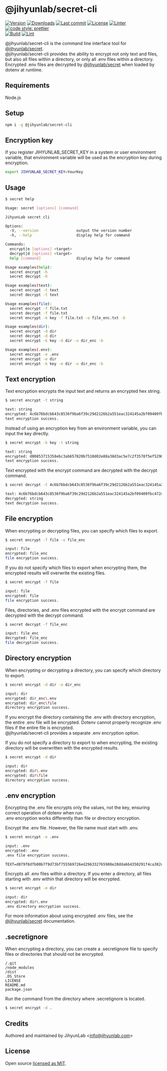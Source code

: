 # @jihyunlab/secret-cli

[![Version](https://img.shields.io/npm/v/@jihyunlab/secret-cli.svg?style=flat-square)](https://www.npmjs.com/package/@jihyunlab/secret-cli?activeTab=versions) [![Downloads](https://img.shields.io/npm/dt/@jihyunlab/secret-cli.svg?style=flat-square)](https://www.npmjs.com/package/@jihyunlab/secret-cli) [![Last commit](https://img.shields.io/github/last-commit/jihyunlab/secret-cli.svg?style=flat-square)](https://github.com/jihyunlab/secret-cli/graphs/commit-activity) [![License](https://img.shields.io/github/license/jihyunlab/secret-cli.svg?style=flat-square)](https://github.com/jihyunlab/secret-cli/blob/master/LICENSE) [![Linter](https://img.shields.io/badge/linter-eslint-blue?style=flat-square)](https://eslint.org) [![code style: prettier](https://img.shields.io/badge/code_style-prettier-ff69b4.svg?style=flat-square)](https://github.com/prettier/prettier)\
[![Build](https://github.com/jihyunlab/secret-cli/actions/workflows/build.yml/badge.svg)](https://github.com/jihyunlab/secret-cli/actions/workflows/build.yml) [![Lint](https://github.com/jihyunlab/secret-cli/actions/workflows/lint.yml/badge.svg)](https://github.com/jihyunlab/secret-cli/actions/workflows/lint.yml)

@jihyunlab/secret-cli is the command line interface tool for [@jihyunlab/secret](https://www.npmjs.com/package/@jihyunlab/secret).\
@jihyunlab/secret-cli provides the ability to encrypt not only text and files, but also all files within a directory, or only all .env files within a directory.\
Encrypted .env files are decrypted by [@jihyunlab/secret](https://www.npmjs.com/package/@jihyunlab/secret) when loaded by dotenv at runtime.

## Requirements

Node.js

## Setup

```bash
npm i -g @jihyunlab/secret-cli
```

## Encryption key

If you register JIHYUNLAB_SECRET_KEY in a system or user environment variable, that environment variable will be used as the encryption key during encryption.

```bash
export JIHYUNLAB_SECRET_KEY=YourKey
```

## Usage

```bash
$ secret help

Usage: secret [options] [command]

JihyunLab secret cli

Options:
  -V, --version                 output the version number
  -h, --help                    display help for command

Commands:
  encrypt|e [options] <target>
  decrypt|d [options] <target>
  help [command]                display help for command

Usage examples(help):
  secret encrypt -h
  secret decrypt -h

Usage examples(text):
  secret encrypt -t text
  secret decrypt -t text

Usage examples(file):
  secret encrypt -f file.txt
  secret decrypt -f file.txt
  secret encrypt -k key -f file.txt -o file_enc.txt -b

Usage examples(dir):
  secret encrypt -d dir
  secret decrypt -d dir
  secret encrypt -k key -d dir -o dir_enc -b

Usage examples(.env):
  secret encrypt -e .env
  secret encrypt -e dir
  secret encrypt -k key -e dir -o dir_enc -b
```

## Text encryption

Text encryption encrypts the input text and returns an encrypted hex string.

```bash
$ secret encrypt -t string

text: string
encrypted: 4c6b76bdcb643c8536f9ba6f39c29d2126b2a551eac324145a2bf09409fbc4724169
text encryption success.
```

Instead of using an encryption key from an environment variable, you can input the key directly.

```bash
$ secret encrypt -k key -t string

text: string
encrypted: d00853715358ebc3ab657820b7510d02e88a38d3ac5e7c2f3578f5ef52903853d96b
text encryption success.
```

Text encrypted with the encrypt command are decrypted with the decrypt command.

```bash
$ secret decrypt -t 4c6b76bdcb643c8536f9ba6f39c29d2126b2a551eac324145a2bf09409fbc4724169

text: 4c6b76bdcb643c8536f9ba6f39c29d2126b2a551eac324145a2bf09409fbc4724169
decrypted: string
text decryption success.
```

## File encryption

When encrypting or decrypting files, you can specify which files to export.

```bash
$ secret encrypt -f file -o file_enc

input: file
encrypted: file_enc
file encryption success.
```

If you do not specify which files to export when encrypting them, the encrypted results will overwrite the existing files.

```bash
$ secret encrypt -f file

input: file
encrypted: file
file encryption success.
```

Files, directories, and .env files encrypted with the encrypt command are decrypted with the decrypt command.

```bash
$ secret decrypt -f file_enc

input: file_enc
decrypted: file_enc
file decryption success.
```

## Directory encryption

When encrypting or decrypting a directory, you can specify which directory to export.

```bash
$ secret encrypt -d dir -o dir_enc

input: dir
encrypted: dir_enc\.env
encrypted: dir_enc\file
directory encryption success.
```

If you encrypt the directory containing the .env with directory encryption, the entire .env file will be encrypted. Dotenv cannot properly recognize .env files if the entire file is encrypted.\
@jihyunlab/secret-cli provides a separate .env encryption option.

If you do not specify a directory to export to when encrypting, the existing directory will be overwritten with the encrypted results.

```bash
$ secret encrypt -d dir

input: dir
encrypted: dir\.env
encrypted: dir\file
directory encryption success.
```

## .env encryption

Encrypting the .env file encrypts only the values, not the key, ensuring correct operation of dotenv when run.\
.env encryption works differently than file or directory encryption.

Encrypt the .env file. However, the file name must start with .env.

```bash
$ secret encrypt -e .env

input: .env
encrypted: .env
.env file encryption success.
```

```.env
TEXT=d879f8dfb00b7f9d73bf755569726ed296332765988e28dda664350291f4ca382cff501e82
```

Encrypts all .env files within a directory. If you enter a directory, all files starting with .env within that directory will be encrypted.

```bash
$ secret encrypt -e dir

input: dir
encrypted: dir\.env
.env directory encryption success.
```

For more information about using encrypted .env files, see the [@jihyunlab/secret](https://www.npmjs.com/package/@jihyunlab/secret) documentation.

## .secretignore

When encrypting a directory, you can create a .secretignore file to specify files or directories that should not be encrypted.

```.secretignore
/.git
/node_modules
/dist
.DS_Store
LICENSE
README.md
package.json
```

Run the command from the directory where .secretignore is located.

```bash
$ secret encrypt -d .
```

## Credits

Authored and maintained by JihyunLab <<info@jihyunlab.com>>

## License

Open source [licensed as MIT](https://github.com/jihyunlab/secret-cli/blob/master/LICENSE).
